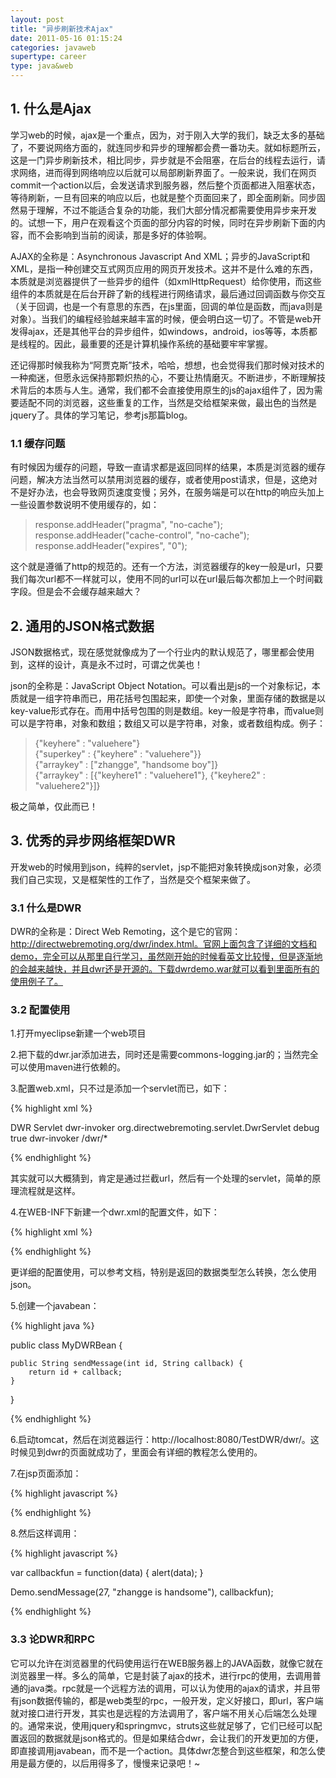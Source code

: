 ```yaml
---
layout: post
title: "异步刷新技术Ajax"
date: 2011-05-16 01:15:24
categories: javaweb
supertype: career
type: java&web
---
```


## 1. 什么是Ajax

学习web的时候，ajax是一个重点，因为，对于刚入大学的我们，缺乏太多的基础了，不要说网络方面的，就连同步和异步的理解都会费一番功夫。就如标题所云，这是一门异步刷新技术，相比同步，异步就是不会阻塞，在后台的线程去运行，请求网络，进而得到网络响应以后就可以局部刷新界面了。一般来说，我们在网页commit一个action以后，会发送请求到服务器，然后整个页面都进入阻塞状态，等待刷新，一旦有回来的响应以后，也就是整个页面回来了，即全面刷新。同步固然易于理解，不过不能适合复杂的功能，我们大部分情况都需要使用异步来开发的。试想一下，用户在观看这个页面的部分内容的时候，同时在异步刷新下面的内容，而不会影响到当前的阅读，那是多好的体验啊。

AJAX的全称是：Asynchronous Javascript And XML；异步的JavaScript和XML，是指一种创建交互式网页应用的网页开发技术。这并不是什么难的东西，本质就是浏览器提供了一些异步的组件（如xmlHttpRequest）给你使用，而这些组件的本质就是在后台开辟了新的线程进行网络请求，最后通过回调函数与你交互（关于回调，也是一个有意思的东西，在js里面，回调的单位是函数，而java则是对象）。当我们的编程经验越来越丰富的时候，便会明白这一切了。不管是web开发得ajax，还是其他平台的异步组件，如windows，android，ios等等，本质都是线程的。因此，最重要的还是计算机操作系统的基础要牢牢掌握。

还记得那时候我称为“阿贾克斯”技术，哈哈，想想，也会觉得我们那时候对技术的一种痴迷，但愿永远保持那颗炽热的心，不要让热情磨灭。不断进步，不断理解技术背后的本质与人生。通常，我们都不会直接使用原生的js的ajax组件了，因为需要适配不同的浏览器，这些重复的工作，当然是交给框架来做，最出色的当然是jquery了。具体的学习笔记，参考js那篇blog。

### 1.1 缓存问题

有时候因为缓存的问题，导致一直请求都是返回同样的结果，本质是浏览器的缓存问题，解决方法当然可以禁用浏览器的缓存，或者使用post请求，但是，这绝对不是好办法，也会导致网页速度变慢；另外，在服务端是可以在http的响应头加上一些设置参数说明不使用缓存的，如：

>response.addHeader("pragma", "no-cache");  
>response.addHeader("cache-control", "no-cache");  
>response.addHeader("expires", "0");

这个就是遵循了http的规范的。还有一个方法，浏览器缓存的key一般是url，只要我们每次url都不一样就可以，使用不同的url可以在url最后每次都加上一个时间戳字段。但是会不会缓存越来越大？

## 2. 通用的JSON格式数据

JSON数据格式，现在感觉就像成为了一个行业内的默认规范了，哪里都会使用到，这样的设计，真是永不过时，可谓之优美也！

json的全称是：JavaScript Object Notation。可以看出是js的一个对象标记，本质就是一组字符串而已，用花括号包围起来，即使一个对象，里面存储的数据是以key-value形式存在。而用中括号包围的则是数组。key一般是字符串，而value则可以是字符串，对象和数组；数组又可以是字符串，对象，或者数组构成。例子：

>{"keyhere" : "valuehere"}  
>{"superkey" : {"keyhere" : "valuehere"}}  
>{"arraykey" : ["zhangge", "handsome boy"]}  
>{"arraykey" : [{"keyhere1" : "valuehere1"}, {"keyhere2" : "valuehere2"}]}

极之简单，仅此而已！

## 3. 优秀的异步网络框架DWR

开发web的时候用到json，纯粹的servlet，jsp不能把对象转换成json对象，必须我们自己实现，又是框架性的工作了，当然是交个框架来做了。

### 3.1 什么是DWR

DWR的全称是：Direct Web Remoting，这个是它的官网：http://directwebremoting.org/dwr/index.html。官网上面包含了详细的文档和demo，完全可以从那里自行学习，虽然刚开始的时候看英文比较慢，但是逐渐地的会越来越快，并且dwr还是开源的。下载dwrdemo.war就可以看到里面所有的使用例子了。

### 3.2 配置使用

1.打开myeclipse新建一个web项目

2.把下载的dwr.jar添加进去，同时还是需要commons-logging.jar的；当然完全可以使用maven进行依赖的。

3.配置web.xml，只不过是添加一个servlet而已，如下：

{% highlight xml %}

<servlet>
  <display-name>DWR Servlet</display-name>
  <servlet-name>dwr-invoker</servlet-name>  
  <servlet-class>org.directwebremoting.servlet.DwrServlet</servlet-class>
  <init-param>
     <param-name>debug</param-name>
     <param-value>true</param-value>
  </init-param>
</servlet>

<servlet-mapping>
  <servlet-name>dwr-invoker</servlet-name>
  <url-pattern>/dwr/*</url-pattern>
</servlet-mapping>

{% endhighlight %}

其实就可以大概猜到，肯定是通过拦截url，然后有一个处理的servlet，简单的原理流程就是这样。

4.在WEB-INF下新建一个dwr.xml的配置文件，如下：

{% highlight xml %}

<!DOCTYPE dwr PUBLIC
    "-//GetAhead Limited//DTD Direct Web Remoting 3.0//EN"
    "http://getahead.org/dwr/dwr30.dtd">

<dwr>
  <allow>
    <create creator="new" javascript="JDate">
      <param name="class" value="java.util.Date"/>
    </create>
    <create creator="new" javascript="Demo">
      <param name="class" value="org.zhangge.MyDWRBean"/>
    </create>
  </allow>
</dwr>

{% endhighlight %}

更详细的配置使用，可以参考文档，特别是返回的数据类型怎么转换，怎么使用json。

5.创建一个javabean：

{% highlight java %}

public class MyDWRBean {

	public String sendMessage(int id, String callback) {
		return id + callback;
	}
}

{% endhighlight %}

6.启动tomcat，然后在浏览器运行：http://localhost:8080/TestDWR/dwr/。这时候见到dwr的页面就成功了，里面会有详细的教程怎么使用的。

7.在jsp页面添加：

{% highlight javascript %}

<script type='text/javascript' src='/TestDWR/dwr/engine.js'></script>
<script type='text/javascript' src='/TestDWR/dwr/interface/Demo.js'></script>
<script type='text/javascript' src='/TestDWR/dwr/util.js'></script>

{% endhighlight %}

8.然后这样调用：

{% highlight javascript %}

var callbackfun = function(data)
{
  alert(data);
}

Demo.sendMessage(27, "zhangge is handsome"), callbackfun);

{% endhighlight %}

### 3.3 论DWR和RPC

它可以允许在浏览器里的代码使用运行在WEB服务器上的JAVA函数，就像它就在浏览器里一样。多么的简单，它是封装了ajax的技术，进行rpc的使用，去调用普通的java类。rpc就是一个远程方法的调用，可以认为使用的ajax的请求，并且带有json数据传输的，都是web类型的rpc，一般开发，定义好接口，即url，客户端就对接口进行开发，其实也是远程的方法调用了，客户端不用关心后端怎么处理的。通常来说，使用jquery和springmvc，struts这些就足够了，它们已经可以配置返回的数据就是json格式的。但是如果结合dwr，会让我们的开发更加的方便，即直接调用javabean，而不是一个action。具体dwr怎整合到这些框架，和怎么使用是最方便的，以后用得多了，慢慢来记录吧！~